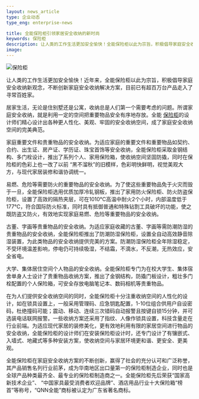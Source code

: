 ```yaml
---
layout: news_article
type: 企业动态
type_eng: enterprise-news

title: 全能保险柜引领家居安全收纳的新时尚
keywords: 保险柜
description: 让人类的工作生活更加安全愉快！全能保险柜以此为宗旨，积极倡导家庭安全收纳新观念，不断创新家庭安全收纳解决方案，目前已有超百万台产品走入了寻常百姓家。
image: 
---
```

![保险柜](http://www.qnn.com.cn/image-news/id035801.jpg)

让人类的工作生活更加安全愉快！近年来，全能保险柜以此为宗旨，积极倡导家庭安全收纳新观念，不断创新家庭安全收纳解决方案，目前已有超百万台产品走入了寻常百姓家。

居家生活，无论是住别墅还是公寓，收纳总是人们第一个需要考虑的问题。所谓家庭安全收纳，就是利用一定的空间把重要物品安全有序地存放。全能 [保险柜](http://www.qnn.com.cn/)的设计师们精心设计出各种更人性化、美观、牢固的安全收纳空间，成了家庭安全收纳空间的完美典范。

家庭重要文件和贵重物品的安全收纳。为适应家庭的重要文件和重要物品如契约、合约、出生证、房产证、学历证、珠宝首饰等安全收纳，全能保险柜采取金钢结构、多门栓设计，推出了系列个人、家用保险箱，使收纳空间坚固防撬，同时在保险柜的色彩上也一改了以前 “黑不溜秋”的旧模样，色彩明快鲜明，视觉美观大方，与现代家居装修和谐协调统一。

易燃、危险等需要防火的重要物品的安全收纳。为了使这些重要物品免于火灾而毁于一旦，全能保险柜选用优质加厚冷轧钢板，推出了家用防火保险柜、防火防盗保险柜，设置了高效的隔热夹层，可在1010℃高温中耐火2个小时，内部温度低于177℃，符合国际防火标准，同时具有抵御普通和特殊钻割工具破坏的功能，使之既防盗又防火，有效地实现家庭易燃、危险等重要物品的安全收纳。

古董、字画等贵重物品的安全收纳。为适应家庭收藏的古董、字画等需防潮防湿的贵重物品的安全收纳，全能保险柜推出了防潮防湿保险柜，设置全自动高效静音除湿装置，为此类物品的安全收纳提供完美的方案。防潮防湿保险柜全年除湿稳定，不受环境温差影响，停电仍可持续吸湿，不结霜，不滴水，不反潮，无热效应，安全省电。

大学、集体居住空间个人物品的安全收纳。全能保险柜专门为在校大学生、集体宿舍单身人士设计了贵重物品收纳方案，推出了金钢结构，防撬门板设计，粗壮多门栓配置的个人保险箱，可安全存放电脑笔记本、数码相机等贵重物品。

在为人们提供安全收纳空间的同时，全能保险柜十分注重收纳空间的人性化的设计，如在锁具设置上，一般采用管理码、应急钥匙配置，1-10位组合供用户自设密码，杜绝撞码可能；震动、移动、连续三次错码自动报警且按键自锁15分钟，并可选装电话联网报警。一些收纳方案还采用了指纹、人像作锁具设置，科技含量走在行业前端。为适应现代家居的装修美化，更有效地利用有限的家居空间进行物品的安全收纳，全能保险柜的设计师们在安装保险柜设计时，还专门设计了有镶嵌式、入墙式、地藏式等多种安装方案，使收纳空间与家居环境更和谐、更安全、更美观。

全能保险柜在家庭安全收纳方案的不断创新，赢得了社会的充分认可和广泛称誉，其产品销售名列行业前茅，成为华南地区出口量第一的保险柜制造企业，同时也是全球产品种类最齐全、最专业的保险柜制造商之一。全能保险柜先后荣获“国家高新技术企业”、 “中国家具最受消费者欢迎品牌”、酒店用品行业十大保险箱“榜首”等称号，“QNN全能”商标被认定为广东省著名商标。
